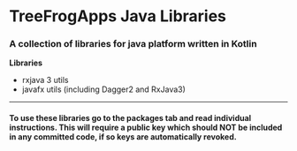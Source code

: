 # TreeFrogApps Java Libraries

### A collection of libraries for java platform written in Kotlin


**Libraries**

- rxjava 3 utils
- javafx utils (including Dagger2 and RxJava3)

---

#### To use these libraries go to the packages tab and read individual instructions.  This will require a public key which should NOT be included in any committed code, if so keys are automatically revoked.

